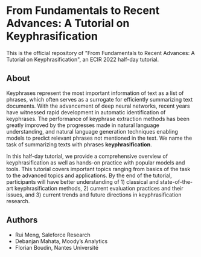 # From Fundamentals to Recent Advances: A Tutorial on Keyphrasification

This is the official repository of "From Fundamentals to Recent Advances: A Tutorial on Keyphrasification", an ECIR 2022 half-day tutorial.

## About

Keyphrases represent the most important information of text as a list of phrases, which often serves as a surrogate for efficiently summarizing text documents.
With the advancement of deep neural networks, recent years have witnessed rapid development in automatic identification of keyphrases.
The performance of keyphrase extraction methods has been greatly improved by the progresses made in natural language understanding, and natural language generation techniques enabling models to predict relevant phrases not mentioned in the text.
We name the task of summarizing texts with phrases **keyphrasification**.

In this half-day tutorial, we provide a comprehensive overview of keyphrasification as well as hands-on practice with popular models and tools.
This tutorial covers important topics ranging from basics of the task to the advanced topics and applications. By the end of the tutorial, participants will have better understanding of 1) classical and state-of-the-art keyphrasification methods, 2) current evaluation practices and their issues, and 3) current trends and future directions in keyphrasification research.

## Authors

- Rui Meng, Saleforce Research
- Debanjan Mahata, Moody’s Analytics
- Florian Boudin, Nantes Université
